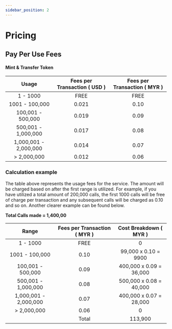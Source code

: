 ```yaml
---
sidebar_position: 2
---
```


# Pricing
## Pay Per Use Fees

#### Mint & Transfer Token

| Usage                 | Fees per Transaction ( USD ) | Fees per Transaction ( MYR ) |
| :-------------------: | :--------------------------: | :--------------------------: |
| 1 - 1000              | FREE                         | FREE                         |
| 1001 - 100,000        | 0.021                        | 0.10                         |
| 100,001 - 500,000     | 0.019                        | 0.09                         |
| 500,001 - 1,000,000   | 0.017                        | 0.08                         |
| 1,000,001 - 2,000,000 | 0.014                        | 0.07                         |
| > 2,000,000           | 0.012                        | 0.06                         |

### Calculation example

The table above represents the usage fees for the service. The amount will be charged based on after the first range is utilized. For example, if you have utilized a total amount of 200,000 calls, the first 1000 calls will be free of charge per transaction and any subsequent calls will be charged as 0.10 and so on. Another clearer example can be found below.

**Total Calls made = 1,400,00**

| Range                 | Fees per Transaction ( MYR ) | Cost Breakdown ( MYR )      |
| :-------------------: | :--------------------------: | :-------------------------: |
| 1 - 1000              | FREE                         | 0                           |
| 1001 - 100,000        | 0.10                         | 99,000 x 0.10 = 9900        |
| 100,001 - 500,000     | 0.09                         | 400,000 x 0.09 = 36,000     |
| 500,001 - 1,000,000   | 0.08                         | 500,000 x 0.08 = 40,000     |
| 1,000,001 - 2,000,000 | 0.07                         | 400,000 x 0.07 = 28,000     |
| > 2,000,000           | 0.06                         | 0                           |
|                       | Total                        | 113,900                     |

<br/>

